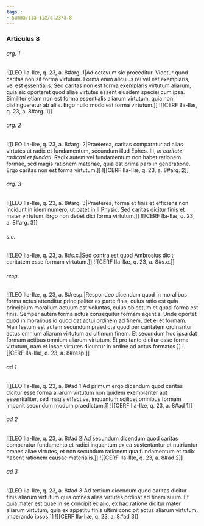```yaml
---
tags : 
- Summa/IIa-IIæ/q.23/a.8
---
```


### Articulus 8

###### arg. 1
![[LEO IIa-IIæ, q. 23, a. 8#arg. 1|Ad octavum sic proceditur. Videtur quod caritas non sit forma virtutum. Forma enim alicuius rei vel est exemplaris, vel est essentialis. Sed caritas non est forma exemplaris virtutum aliarum, quia sic oporteret quod aliae virtutes essent eiusdem speciei cum ipsa. Similiter etiam non est forma essentialis aliarum virtutum, quia non distingueretur ab aliis. Ergo nullo modo est forma virtutum.]]
![[CERF IIa-IIæ, q. 23, a. 8#arg. 1]]

###### arg. 2
![[LEO IIa-IIæ, q. 23, a. 8#arg. 2|Praeterea, caritas comparatur ad alias virtutes ut radix et fundamentum, secundum illud Ephes. III, *in caritate radicati et fundati*. Radix autem vel fundamentum non habet rationem formae, sed magis rationem materiae, quia est prima pars in generatione. Ergo caritas non est forma virtutum.]]
![[CERF IIa-IIæ, q. 23, a. 8#arg. 2]]

###### arg. 3
![[LEO IIa-IIæ, q. 23, a. 8#arg. 3|Praeterea, forma et finis et efficiens non incidunt in idem numero, ut patet in II Physic. Sed caritas dicitur finis et mater virtutum. Ergo non debet dici forma virtutum.]]
![[CERF IIa-IIæ, q. 23, a. 8#arg. 3]]

###### s.c.
![[LEO IIa-IIæ, q. 23, a. 8#s.c.|Sed contra est quod Ambrosius dicit caritatem esse formam virtutum.]]
![[CERF IIa-IIæ, q. 23, a. 8#s.c.]]

###### resp.
![[LEO IIa-IIæ, q. 23, a. 8#resp.|Respondeo dicendum quod in moralibus forma actus attenditur principaliter ex parte finis, cuius ratio est quia principium moralium actuum est voluntas, cuius obiectum et quasi forma est finis. Semper autem forma actus consequitur formam agentis. Unde oportet quod in moralibus id quod dat actui ordinem ad finem, det ei et formam. Manifestum est autem secundum praedicta quod per caritatem ordinantur actus omnium aliarum virtutum ad ultimum finem. Et secundum hoc ipsa dat formam actibus omnium aliarum virtutum. Et pro tanto dicitur esse forma virtutum, nam et ipsae virtutes dicuntur in ordine ad actus formatos.]]
![[CERF IIa-IIæ, q. 23, a. 8#resp.]]

###### ad 1
![[LEO IIa-IIæ, q. 23, a. 8#ad 1|Ad primum ergo dicendum quod caritas dicitur esse forma aliarum virtutum non quidem exemplariter aut essentialiter, sed magis effective, inquantum scilicet omnibus formam imponit secundum modum praedictum.]]
![[CERF IIa-IIæ, q. 23, a. 8#ad 1]]

###### ad 2
![[LEO IIa-IIæ, q. 23, a. 8#ad 2|Ad secundum dicendum quod caritas comparatur fundamento et radici inquantum ex ea sustentantur et nutriuntur omnes aliae virtutes, et non secundum rationem qua fundamentum et radix habent rationem causae materialis.]]
![[CERF IIa-IIæ, q. 23, a. 8#ad 2]]

###### ad 3
![[LEO IIa-IIæ, q. 23, a. 8#ad 3|Ad tertium dicendum quod caritas dicitur finis aliarum virtutum quia omnes alias virtutes ordinat ad finem suum. Et quia mater est quae in se concipit ex alio, ex hac ratione dicitur mater aliarum virtutum, quia ex appetitu finis ultimi concipit actus aliarum virtutum, imperando ipsos.]]
![[CERF IIa-IIæ, q. 23, a. 8#ad 3]]

